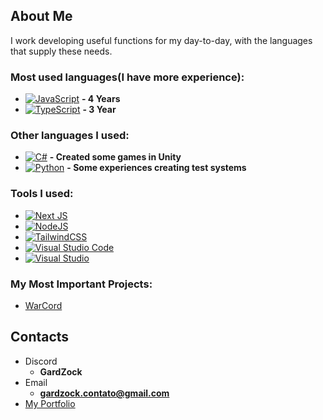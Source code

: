 ## About Me
I work developing useful functions for my day-to-day, with the languages ​​that supply these needs.

### Most used languages ​​(I have more experience):

- [![JavaScript](https://img.shields.io/badge/javascript-%23323330.svg?style=for-the-badge&logo=javascript&logoColor=%23F7DF1E)](https://developer.mozilla.org/en-US/docs/Learn/JavaScript) **- 4 Years**
- [![TypeScript](https://img.shields.io/badge/typescript-%23007ACC.svg?style=for-the-badge&logo=typescript&logoColor=white)](https://www.typescriptlang.org/docs/) **- 3 Year**


### Other languages ​​I used:

- [![C#](https://img.shields.io/badge/c%23-%23239120.svg?style=for-the-badge&logo=c-sharp&logoColor=white)](https://docs.microsoft.com/pt-BR/dotnet/csharp/) **- Created some games in Unity**
- [![Python](https://img.shields.io/badge/python-3670A0?style=for-the-badge&logo=python&logoColor=ffdd54)](https://www.python.org) **- Some experiences creating test systems**


### Tools I used:

- [![Next JS](https://img.shields.io/badge/Next-black?style=for-the-badge&logo=next.js&logoColor=white)](https://nextjs.org)
- [![NodeJS](https://img.shields.io/badge/node.js-6DA55F?style=for-the-badge&logo=node.js&logoColor=white)](https://nodejs.org)
- [![TailwindCSS](https://img.shields.io/badge/tailwindcss-%2338B2AC.svg?style=for-the-badge&logo=tailwind-css&logoColor=white)](https://tailwindcss.com)
- [![Visual Studio Code](https://img.shields.io/badge/Visual%20Studio%20Code-0078d7.svg?style=for-the-badge&logo=visual-studio-code&logoColor=white)](https://code.visualstudio.com)
- [![Visual Studio](https://img.shields.io/badge/Visual%20Studio-5C2D91.svg?style=for-the-badge&logo=visual-studio&logoColor=white)](https://visualstudio.microsoft.com/pt-br/vs/)

### My Most Important Projects:

- [WarCord](https://github.com/Warcord/WarCord-Lib)

## Contacts
- Discord
  - **GardZock**
- Email
  - **gardzock.contato@gmail.com**
- [My Portfolio](https://gardzock-dev.vercel.app/)
